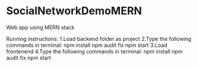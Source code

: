 # SocialNetworkDemoMERN
Web app using MERN stack

Running instructions:
1.Load backend folder as project
2.Type the following commands in terminal:
npm install
npm audit fix
npm start
3.Load frontenend
4.Type the following commands in terminal:
npm install
npm audit fix
npm start
